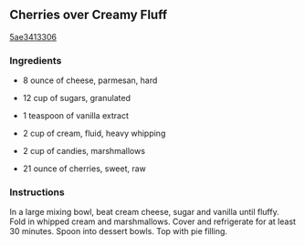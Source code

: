 ## Cherries over Creamy Fluff

[5ae3413306](http://www.food.com/recipe/cherries-over-creamy-fluff-390842)

### Ingredients

 - 8 ounce of cheese, parmesan, hard

 - 12 cup of sugars, granulated

 - 1 teaspoon of vanilla extract

 - 2 cup of cream, fluid, heavy whipping

 - 2 cup of candies, marshmallows

 - 21 ounce of cherries, sweet, raw

### Instructions

In a large mixing bowl, beat cream cheese, sugar and vanilla until fluffy. Fold in whipped cream and marshmallows. Cover and refrigerate for at least 30 minutes. Spoon into dessert bowls. Top with pie filling.